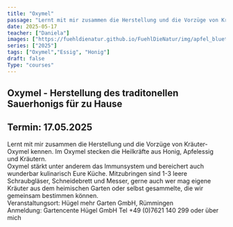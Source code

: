 ```yaml
---
title: "Oxymel"
passage: "Lernt mit mir zusammen die Herstellung und die Vorzüge von Kräuter- Oxymel kennen. Im Oxymel stecken die Heilkräfte aus Honig, Apfelessig und Kräutern."
date: 2025-05-17
teacher: ["Daniela"]
images: ["https://fuehldienatur.github.io/FuehlDieNatur/img/apfel_bluete.jpg"]
series: ["2025"]
tags: ["Oxymel","Essig", "Honig"]
draft: false
Type: "courses"
---
```

## Oxymel - Herstellung des traditonellen Sauerhonigs für zu Hause

## Termin: 17.05.2025

Lernt mit mir zusammen die Herstellung und die Vorzüge von Kräuter- Oxymel kennen. Im Oxymel stecken die Heilkräfte aus Honig, Apfelessig und Kräutern.
<br>
Oxymel stärkt unter anderem das Immunsystem und bereichert auch wunderbar kulinarisch Eure Küche.
Mitzubringen sind 1-3 leere Schraubgläser, Schneidebrett und Messer, gerne auch wer mag eigene Kräuter aus dem heimischen Garten oder selbst gesammelte, die wir gemeinsam bestimmen können.
<br>
Veranstaltungsort: Hügel mehr Garten GmbH, Rümmingen
<br>
Anmeldung: Gartencente Hügel GmbH Tel +49 (0)7621 140 299 oder über mich
